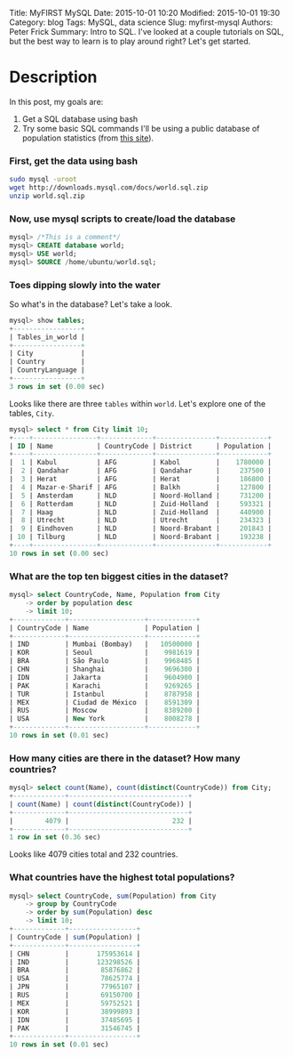 Title: MyFIRST MySQL
Date: 2015-10-01 10:20
Modified: 2015-10-01 19:30
Category: blog
Tags: MySQL, data science
Slug: myfirst-mysql
Authors: Peter Frick
Summary: Intro to SQL. I've looked at a couple tutorials on SQL, but the best way to learn is to play around right? Let's get started.

# Description
In this post, my goals are: 
1. Get a SQL database using bash
2. Try some basic SQL commands
I'll be using a public database of population statistics (from [this site](http://moderndata.plot.ly/graph-data-from-mysql-database-in-python/)).

### First, get the data using bash

```bash
sudo mysql -uroot
wget http://downloads.mysql.com/docs/world.sql.zip
unzip world.sql.zip
```

### Now, use mysql scripts to create/load the database 
```sql
mysql> /*This is a comment*/
mysql> CREATE database world;
mysql> USE world;
mysql> SOURCE /home/ubuntu/world.sql;
```

### Toes dipping slowly into the water

So what's in the database? Let's take a look.
```sql
mysql> show tables;
+-----------------+
| Tables_in_world |
+-----------------+
| City            |
| Country         |
| CountryLanguage |
+-----------------+
3 rows in set (0.00 sec)
```

Looks like there are three `tables` within `world`. Let's explore one of the tables, `City`.
```sql
mysql> select * from City limit 10;
+----+----------------+-------------+---------------+------------+
| ID | Name           | CountryCode | District      | Population |
+----+----------------+-------------+---------------+------------+
|  1 | Kabul          | AFG         | Kabol         |    1780000 |
|  2 | Qandahar       | AFG         | Qandahar      |     237500 |
|  3 | Herat          | AFG         | Herat         |     186800 |
|  4 | Mazar-e-Sharif | AFG         | Balkh         |     127800 |
|  5 | Amsterdam      | NLD         | Noord-Holland |     731200 |
|  6 | Rotterdam      | NLD         | Zuid-Holland  |     593321 |
|  7 | Haag           | NLD         | Zuid-Holland  |     440900 |
|  8 | Utrecht        | NLD         | Utrecht       |     234323 |
|  9 | Eindhoven      | NLD         | Noord-Brabant |     201843 |
| 10 | Tilburg        | NLD         | Noord-Brabant |     193238 |
+----+----------------+-------------+---------------+------------+
10 rows in set (0.00 sec)

```

### What are the top ten biggest cities in the dataset?

```sql
mysql> select CountryCode, Name, Population from City
    -> order by population desc
    -> limit 10;
+-------------+-------------------+------------+
| CountryCode | Name              | Population |
+-------------+-------------------+------------+
| IND         | Mumbai (Bombay)   |   10500000 |
| KOR         | Seoul             |    9981619 |
| BRA         | São Paulo         |    9968485 |
| CHN         | Shanghai          |    9696300 |
| IDN         | Jakarta           |    9604900 |
| PAK         | Karachi           |    9269265 |
| TUR         | Istanbul          |    8787958 |
| MEX         | Ciudad de México  |    8591309 |
| RUS         | Moscow            |    8389200 |
| USA         | New York          |    8008278 |
+-------------+-------------------+------------+
10 rows in set (0.01 sec)
```

### How many cities are there in the dataset? How many countries?
```sql
mysql> select count(Name), count(distinct(CountryCode)) from City;
+-------------+------------------------------+
| count(Name) | count(distinct(CountryCode)) |
+-------------+------------------------------+
|        4079 |                          232 |
+-------------+------------------------------+
1 row in set (0.36 sec)
```
Looks like 4079 cities total and 232 countries.

### What countries have the highest total populations?
```sql
mysql> select CountryCode, sum(Population) from City
    -> group by CountryCode
    -> order by sum(Population) desc
    -> limit 10;
+-------------+-----------------+
| CountryCode | sum(Population) |
+-------------+-----------------+
| CHN         |       175953614 |
| IND         |       123298526 |
| BRA         |        85876862 |
| USA         |        78625774 |
| JPN         |        77965107 |
| RUS         |        69150700 |
| MEX         |        59752521 |
| KOR         |        38999893 |
| IDN         |        37485695 |
| PAK         |        31546745 |
+-------------+-----------------+
10 rows in set (0.01 sec)
```
